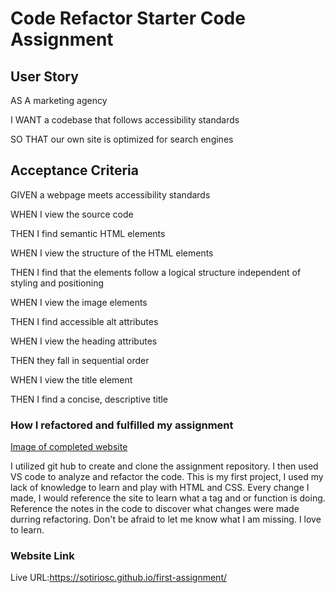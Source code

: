 # **Code Refactor Starter Code Assignment**

## User Story

AS A marketing agency

I WANT a codebase that follows accessibility standards

SO THAT our own site is optimized for search engines

## Acceptance Criteria

GIVEN a webpage meets accessibility standards

WHEN I view the source code

THEN I find semantic HTML elements

WHEN I view the structure of the HTML elements

THEN I find that the elements follow a logical structure independent of styling and positioning

WHEN I view the image elements

THEN I find accessible alt attributes

WHEN I view the heading attributes

THEN they fall in sequential order

WHEN I view the title element

THEN I find a concise, descriptive title


### How I refactored and fulfilled my assignment 

[Image of completed website](/01-html-css-git-homework-demo.png)

I utilized git hub to create and clone the assignment repository. I then used VS code to analyze and refactor the code. This is my first project, I used my lack of knowledge to learn and play with HTML and CSS. Every change I made, I would reference the site to learn what a tag and or function is doing. Reference the notes in the code to discover what changes were made durring refactoring. Don't be afraid to let me know what I am missing. I love to learn.

### Website Link
Live URL:https://sotiriosc.github.io/first-assignment/ 
